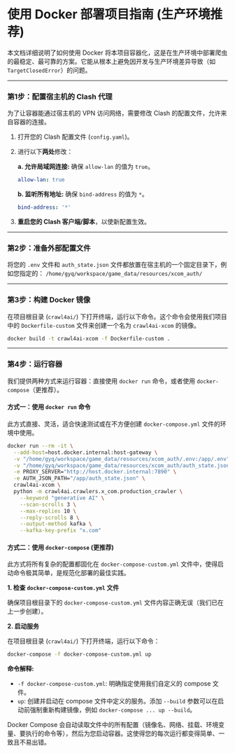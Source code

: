 # 使用 Docker 部署项目指南 (生产环境推荐)

本文档详细说明了如何使用 Docker 将本项目容器化，这是在生产环境中部署爬虫的最稳定、最可靠的方案。它能从根本上避免因开发与生产环境差异导致（如 `TargetClosedError`）的问题。

---

### 第1步：配置宿主机的 Clash 代理

为了让容器能通过宿主机的 VPN 访问网络，需要修改 Clash 的配置文件，允许来自容器的连接。

1.  打开您的 Clash 配置文件 (`config.yaml`)。
2.  进行以下**两处**修改：

    **a. 允许局域网连接:** 确保 `allow-lan` 的值为 `true`。
    ```yaml
    allow-lan: true
    ```

    **b. 监听所有地址:** 确保 `bind-address` 的值为 `*`。
    ```yaml
    bind-address: '*'
    ```

3.  **重启您的 Clash 客户端/脚本**，以使新配置生效。

---

### 第2步：准备外部配置文件

将您的 `.env` 文件和 `auth_state.json` 文件都放置在宿主机的一个固定目录下，例如您指定的：
`/home/gyq/workspace/game_data/resources/xcom_auth/`

---

### 第3步：构建 Docker 镜像

在项目根目录 (`crawl4ai/`) 下打开终端，运行以下命令。这个命令会使用我们项目中的 `Dockerfile-custom` 文件来创建一个名为 `crawl4ai-xcom` 的镜像。

```sh
docker build -t crawl4ai-xcom -f Dockerfile-custom .
```

---

### 第4步：运行容器

我们提供两种方式来运行容器：直接使用 `docker run` 命令，或者使用 `docker-compose`（更推荐）。

#### 方式一：使用 `docker run` 命令

此方式直接、灵活，适合快速测试或在不方便创建 `docker-compose.yml` 文件的环境中使用。

```sh
docker run --rm -it \
  --add-host=host.docker.internal:host-gateway \
  -v "/home/gyq/workspace/game_data/resources/xcom_auth/.env:/app/.env" \
  -v "/home/gyq/workspace/game_data/resources/xcom_auth/auth_state.json:/app/auth_state.json" \
  -e PROXY_SERVER="http://host.docker.internal:7890" \
  -e AUTH_JSON_PATH="/app/auth_state.json" \
  crawl4ai-xcom \
  python -m crawl4ai.crawlers.x_com.production_crawler \
    --keyword "generative AI" \
    --scan-scrolls 3 \
    --max-replies 10 \
    --reply-scrolls 8 \
    --output-method kafka \
    --kafka-key-prefix "x.com"
```

#### 方式二：使用 `docker-compose` (更推荐)

此方式将所有复杂的配置都固化在 `docker-compose-custom.yml` 文件中，使得启动命令极其简单，是规范化部署的最佳实践。

**1. 检查 `docker-compose-custom.yml` 文件**

确保项目根目录下的 `docker-compose-custom.yml` 文件内容正确无误（我们已在上一步创建）。

**2. 启动服务**

在项目根目录 (`crawl4ai/`) 下打开终端，运行以下命令：

```sh
docker-compose -f docker-compose-custom.yml up
```

**命令解释:**
*   `-f docker-compose-custom.yml`: 明确指定使用我们自定义的 compose 文件。
*   `up`: 创建并启动在 compose 文件中定义的服务。添加 `--build` 参数可以在启动前强制重新构建镜像，例如 `docker-compose ... up --build`。

Docker Compose 会自动读取文件中的所有配置（镜像名、网络、挂载、环境变量、要执行的命令等），然后为您启动容器。这使得您的每次运行都变得简单、一致且不易出错。
